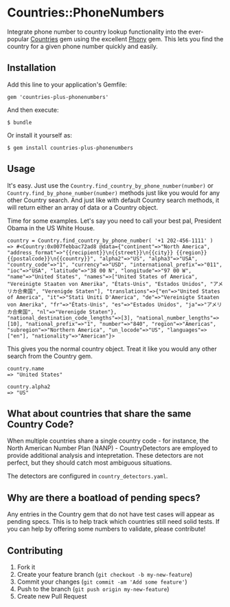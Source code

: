 # Countries::PhoneNumbers

Integrate phone number to country lookup functionality into the ever-popular [Countries](https://github.com/hexorx/countries) gem using the excellent [Phony](https://github.com/floere/phony) gem. This lets you find the country for a given phone number quickly and easily.

## Installation

Add this line to your application's Gemfile:

    gem 'countries-plus-phonenumbers'

And then execute:

    $ bundle

Or install it yourself as:

    $ gem install countries-plus-phonenumbers

## Usage

It's easy. Just use the `Country.find_country_by_phone_number(number)` or `Country.find_by_phone_number(number)` methods just like you would for any other Country search. And just like with default Country search methods, it will return either an array of data or a Country object.

Time for some examples. Let's say you need to call your best pal, President Obama in the US White House.

    country = Country.find_country_by_phone_number( '+1 202-456-1111' )
    => #<Country:0x007febbac72ad8 @data={"continent"=>"North America", "address_format"=>"{{recipient}}\n{{street}}\n{{city}} {{region}} {{postalcode}}\n{{country}}", "alpha2"=>"US", "alpha3"=>"USA", "country_code"=>"1", "currency"=>"USD", "international_prefix"=>"011", "ioc"=>"USA", "latitude"=>"38 00 N", "longitude"=>"97 00 W", "name"=>"United States", "names"=>["United States of America", "Vereinigte Staaten von Amerika", "États-Unis", "Estados Unidos", "アメリカ合衆国", "Verenigde Staten"], "translations"=>{"en"=>"United States of America", "it"=>"Stati Uniti D'America", "de"=>"Vereinigte Staaten von Amerika", "fr"=>"États-Unis", "es"=>"Estados Unidos", "ja"=>"アメリカ合衆国", "nl"=>"Verenigde Staten"}, "national_destination_code_lengths"=>[3], "national_number_lengths"=>[10], "national_prefix"=>"1", "number"=>"840", "region"=>"Americas", "subregion"=>"Northern America", "un_locode"=>"US", "languages"=>["en"], "nationality"=>"American"}> 

This gives you the normal country object. Treat it like you would any other search from the Country gem.

    country.name
    => "United States"

    country.alpha2
    => "US"

## What about countries that share the same Country Code?

When multiple countries share a single country code - for instance, the North American Number Plan (NANP) - CountryDetectors are employed to provide additional analysis and intepretation. These detectors are not perfect, but they should catch most ambiguous situations.

The detectors are configured in `country_detectors.yaml`.

## Why are there a boatload of pending specs?

Any entries in the Country gem that do not have test cases will appear as pending specs. This is to help track which countries still need solid tests. If you can help by offering some numbers to validate, please contribute!

## Contributing

1. Fork it
2. Create your feature branch (`git checkout -b my-new-feature`)
3. Commit your changes (`git commit -am 'Add some feature'`)
4. Push to the branch (`git push origin my-new-feature`)
5. Create new Pull Request

